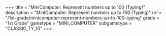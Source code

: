 +++
title = "MiniComputer: Represent numbers up to 100 (Typing)"
description = "MiniComputer: Represent numbers up to 100 (Typing)"
url = "/1st-grade/minicomputer-represent-numbers-up-to-100-typing"
grade = "1st Grade"
gametype = "MINI_COMPUTER"
subgametype = "CLASSIC_TY_10"
+++